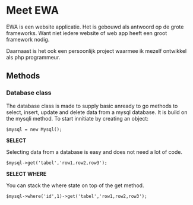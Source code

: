 # Meet EWA

EWA is een website applicatie. Het is gebouwd als antwoord op de grote frameworks. Want niet iedere website of web app heeft een groot framework nodig. 

Daarnaast is het ook een persoonlijk project waarmee ik mezelf ontwikkel als php programmeur.

## Methods

### Database class

The database class is made to supply basic anready to go methods to select, insert, update and delete data from a mysql database. It is build on the mysqli method.
To start innitiate by creating an object:

`$mysql = new Mysql();`

**SELECT**

Selecting data from a database is easy and does not need a lot of code.

`$mysql->get('tabel','row1,row2,row3');`

**SELECT WHERE**

You can stack the where state on top of the get method.

`$mysql->where('id',1)->get('tabel','row1,row2,row3');`
